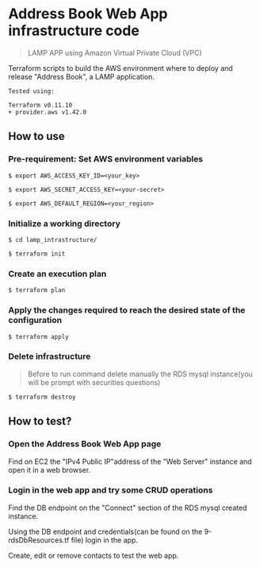 # Address Book Web App infrastructure code
> LAMP APP using Amazon Virtual Private Cloud (VPC)

Terraform scripts to build the AWS environment where to deploy and release "Address Book", a LAMP application.

```
Tested using:

Terraform v0.11.10
+ provider.aws v1.42.0
```

## How to use

### Pre-requirement: Set AWS environment variables
```
$ export AWS_ACCESS_KEY_ID=<your_key>

$ export AWS_SECRET_ACCESS_KEY=<your-secret>

$ export AWS_DEFAULT_REGION=<your_region>
```

### Initialize a working directory

`$ cd lamp_intrastructure/`

`$ terraform init`

### Create an execution plan

`$ terraform plan`

### Apply the changes required to reach the desired state of the configuration

`$ terraform apply`

### Delete infrastructure
> Before to run command delete manually the RDS mysql instance(you will be prompt with securities questions)

`$ terraform destroy`

## How to test?

### Open the Address Book Web App page

Find on EC2 the "IPv4 Public IP"address of the "Web Server" instance and open it in a web browser.

### Login in the web app and try some CRUD operations

Find the DB endpoint on the "Connect" section of the RDS mysql created instance.

Using the DB endpoint and credentials(can be found on the 9-rdsDbResources.tf file) login in the app.

Create, edit or remove contacts to test the web app.
